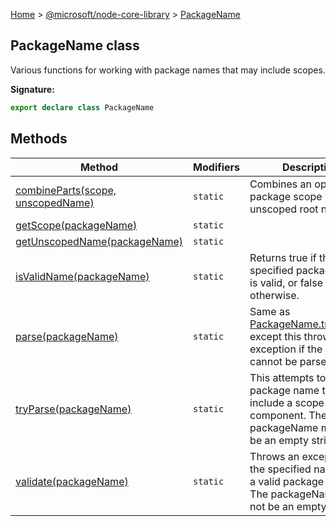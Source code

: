 [Home](./index) &gt; [@microsoft/node-core-library](./node-core-library.md) &gt; [PackageName](./node-core-library.packagename.md)

## PackageName class

Various functions for working with package names that may include scopes.

<b>Signature:</b>

```typescript
export declare class PackageName 
```

## Methods

|  Method | Modifiers | Description |
|  --- | --- | --- |
|  [combineParts(scope, unscopedName)](./node-core-library.packagename.combineparts.md) | `static` | Combines an optional package scope with an unscoped root name. |
|  [getScope(packageName)](./node-core-library.packagename.getscope.md) | `static` |  |
|  [getUnscopedName(packageName)](./node-core-library.packagename.getunscopedname.md) | `static` |  |
|  [isValidName(packageName)](./node-core-library.packagename.isvalidname.md) | `static` | Returns true if the specified package name is valid, or false otherwise. |
|  [parse(packageName)](./node-core-library.packagename.parse.md) | `static` | Same as [PackageName.tryParse()](./node-core-library.packagename.tryparse.md)<!-- -->, except this throws an exception if the input cannot be parsed. |
|  [tryParse(packageName)](./node-core-library.packagename.tryparse.md) | `static` | This attempts to parse a package name that may include a scope component. The packageName must not be an empty string. |
|  [validate(packageName)](./node-core-library.packagename.validate.md) | `static` | Throws an exception if the specified name is not a valid package name. The packageName must not be an empty string. |

